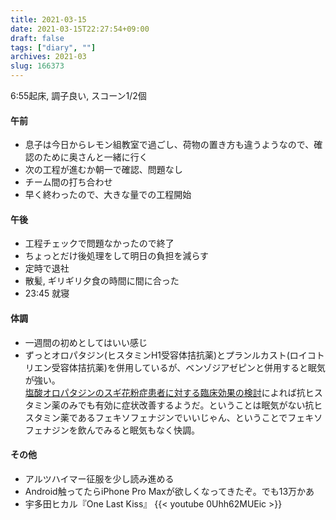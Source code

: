 ```yaml
---
title: 2021-03-15
date: 2021-03-15T22:27:54+09:00
draft: false
tags: ["diary", ""]
archives: 2021-03
slug: 166373
---
```

6:55起床, 調子良い, スコーン1/2個
#### 午前
- 息子は今日からレモン組教室で過ごし、荷物の置き方も違うようなので、確認のために奥さんと一緒に行く
- 次の工程が進むか朝一で確認、問題なし
- チーム間の打ち合わせ
- 早く終わったので、大きな量での工程開始
#### 午後
- 工程チェックで問題なかったので終了
- ちょっとだけ後処理をして明日の負担を減らす
- 定時で退社
- 散髪, ギリギリ夕食の時間に間に合った
- 23:45 就寝
#### 体調
- 一週間の初めとしてはいい感じ
- ずっとオロパタジン(ヒスタミンH1受容体拮抗薬)とプランルカスト(ロイコトリエン受容体拮抗薬)を併用しているが、ベンゾジアゼピンと併用すると眠気が強い。  
[塩酸オロパタジンのスギ花粉症患者に対する臨床効果の検討](https://www.jstage.jst.go.jp/article/jibi1954/50/6/50_432/_article/-char/ja/)によれば抗ヒスタミン薬のみでも有効に症状改善するようだ。ということは眠気がない抗ヒスタミン薬であるフェキソフェナジンでいいじゃん、ということでフェキソフェナジンを飲んでみると眠気もなく快調。
#### その他
- アルツハイマー征服を少し読み進める
- Android触ってたらiPhone Pro Maxが欲しくなってきたぞ。でも13万かあ
- 宇多田ヒカル『One Last Kiss』
{{< youtube 0Uhh62MUEic >}}